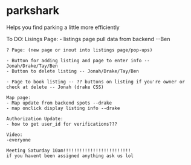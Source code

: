 # parkshark
Helps you find parking a little more efficiently

To DO:
    Lisings Page:
    - listings page pull data from backend --Ben

    ? Page: (new page or inout into listings page/pop-ups)

    - Button for adding listing and page to enter info -- Jonah/Drake/Tay/Ben
    - Button to delete listing -- Jonah/Drake/Tay/Ben

    - Page to book listing -- ?? buttons on listing if you're owner or check at delete -- Jonah (drake CSS)

    Map page:
    - Map update from backend spots --drake
    - map onclick display listing info --drake

    Authorization Update:
    - how to get user_id for verifications???

    Video:
    -everyone

    Meeting Saturday 10am!!!!!!!!!!!!!!!!!!!!!!!!!
    if you havent been assigned anything ask us lol